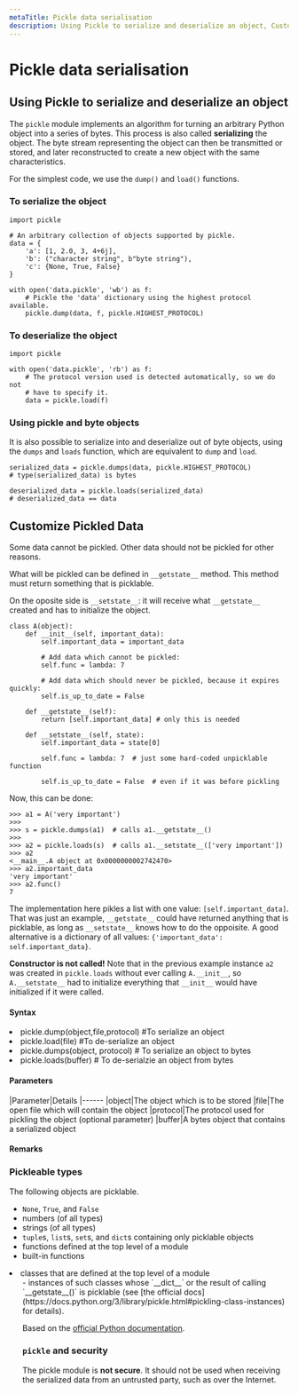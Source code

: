 ```yaml
---
metaTitle: Pickle data serialisation
description: Using Pickle to serialize and deserialize an object, Customize Pickled Data
---
```


# Pickle data serialisation



## Using Pickle to serialize and deserialize an object


The `pickle` module implements an algorithm for turning an arbitrary Python object into a series of bytes. This process is also called **serializing** the object. The byte stream representing the object can then be transmitted or stored, and later reconstructed to create a new object with the same characteristics.

For the simplest code, we use the `dump()` and `load()` functions.

### To serialize the object

```
import pickle

# An arbitrary collection of objects supported by pickle.
data = {
    'a': [1, 2.0, 3, 4+6j],
    'b': ("character string", b"byte string"),
    'c': {None, True, False}
}

with open('data.pickle', 'wb') as f:
    # Pickle the 'data' dictionary using the highest protocol available.
    pickle.dump(data, f, pickle.HIGHEST_PROTOCOL)

```

### To deserialize the object

```
import pickle

with open('data.pickle', 'rb') as f:
    # The protocol version used is detected automatically, so we do not
    # have to specify it.
    data = pickle.load(f)

```

### Using pickle and byte objects

It is also possible to serialize into and deserialize out of byte objects, using
the `dumps` and `loads` function, which are equivalent to `dump` and `load`.

```
serialized_data = pickle.dumps(data, pickle.HIGHEST_PROTOCOL)
# type(serialized_data) is bytes

deserialized_data = pickle.loads(serialized_data)
# deserialized_data == data

```



## Customize Pickled Data


Some data cannot be pickled. Other data should not be pickled for other reasons.

What will be pickled can be defined in `__getstate__` method. This method must return something that is picklable.

On the oposite side is `__setstate__`: it will receive what `__getstate__` created and has to initialize the object.

```
class A(object):
    def __init__(self, important_data):
        self.important_data = important_data
        
        # Add data which cannot be pickled:
        self.func = lambda: 7
        
        # Add data which should never be pickled, because it expires quickly:
        self.is_up_to_date = False
    
    def __getstate__(self):
        return [self.important_data] # only this is needed
    
    def __setstate__(self, state):
        self.important_data = state[0]
        
        self.func = lambda: 7  # just some hard-coded unpicklable function
        
        self.is_up_to_date = False  # even if it was before pickling

```

Now, this can be done:

```
>>> a1 = A('very important')
>>>
>>> s = pickle.dumps(a1)  # calls a1.__getstate__()
>>>
>>> a2 = pickle.loads(s)  # calls a1.__setstate__(['very important'])
>>> a2
<__main__.A object at 0x0000000002742470>
>>> a2.important_data
'very important'
>>> a2.func()
7

```

The implementation here pikles a list with one value: `[self.important_data]`. That was just an example, `__getstate__` could have returned anything that is picklable, as long as `__setstate__` knows how to do the oppoisite. A good alternative is a dictionary of all values: `{'important_data': self.important_data}`.

**Constructor is not called!**
Note that in the previous example instance `a2` was created in `pickle.loads` without ever calling `A.__init__`, so `A.__setstate__` had to initialize everything that `__init__` would have initialized if it were called.



#### Syntax


<li>
pickle.dump(object,file,protocol) #To serialize an object
</li>
<li>
pickle.load(file) #To de-serialize an object
</li>
<li>
pickle.dumps(object, protocol) # To serialize an object to bytes
</li>
<li>
pickle.loads(buffer) # To de-serialzie an object from bytes
</li>



#### Parameters


|Parameter|Details
|------
|object|The object which is to be stored
|file|The open file which will contain the object
|protocol|The protocol used for pickling the object (optional parameter)
|buffer|A bytes object that contains a serialized object



#### Remarks


### Pickleable types

The following objects are picklable.

- `None`, `True`, and `False`
- numbers (of all types)
- strings (of all types)
- `tuple`s, `list`s, `set`s, and `dict`s containing only picklable objects
- functions defined at the top level of a module
- built-in functions
<li>classes that are defined at the top level of a module
<ul>
- instances of such classes whose `__dict__` or the result of calling `__getstate__()` is picklable (see [the official docs](https://docs.python.org/3/library/pickle.html#pickling-class-instances) for details).

Based on the [official Python documentation](https://docs.python.org/3/library/pickle.html#what-can-be-pickled-and-unpickled).

### `pickle` and security

The pickle module is **not secure**. It should not be used when receiving the serialized data from an untrusted party, such as over the Internet.

